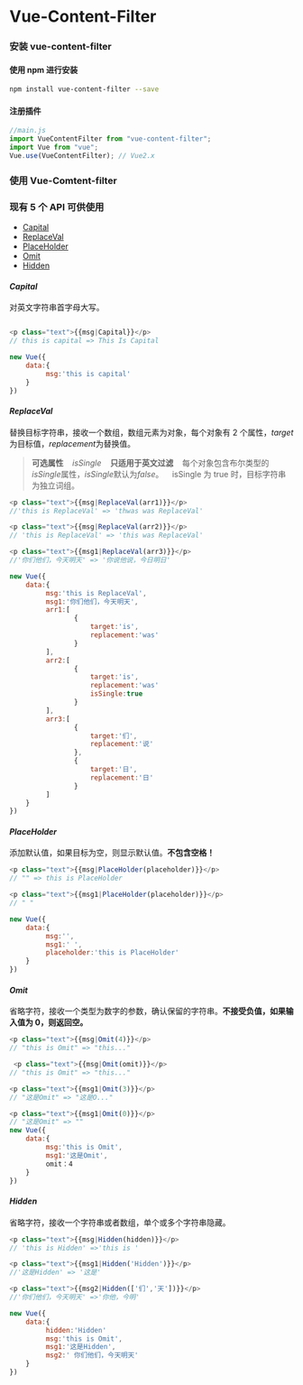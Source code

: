 # Vue-Content-Filter

<!-- ## 如何使用 -->

### 安装 **vue-content-filter**



#### 使用 npm 进行安装

```sh
npm install vue-content-filter --save
```



#### 注册插件

```javascript
//main.js
import VueContentFilter from "vue-content-filter";
import Vue from "vue";
Vue.use(VueContentFilter); // Vue2.x
```



### 使用 **Vue-Comtent-filter**



### 现有 5 个 API 可供使用

- [Capital](#Capital)
- [ReplaceVal](#ReplaceVal)
- [PlaceHolder](#PlaceHolder)
- [Omit](#Omit)
- [Hidden](#Hidden)


#### _Capital_

对英文字符串首字母大写。

```javascript

<p class="text">{{msg|Capital}}</p>
// this is capital => This Is Capital

new Vue({
    data:{
         msg:'this is capital'
    }
})
```


#### _ReplaceVal_

替换目标字符串，接收一个数组，数组元素为对象，每个对象有 2 个属性，*target*为目标值，*replacement*为替换值。

> **可选属性** &nbsp;&nbsp;&nbsp;_isSingle_ 
>&nbsp;&nbsp;&nbsp;**只适用于英文过滤** 
>&nbsp;&nbsp;&nbsp;每个对象包含布尔类型的*isSingle*属性，*isSingle*默认为*false*。
>&nbsp;&nbsp;&nbsp;isSingle 为 true 时，目标字符串为独立词组。

```javascript
<p class="text">{{msg|ReplaceVal(arr1)}}</p>
//'this is ReplaceVal' => 'thwas was ReplaceVal'

<p class="text">{{msg|ReplaceVal(arr2)}}</p>
// 'this is ReplaceVal' => 'this was ReplaceVal'

<p class="text">{{msg1|ReplaceVal(arr3)}}</p>
//'你们他们，今天明天' => '你说他说，今日明日'

new Vue({
    data:{
         msg:'this is ReplaceVal',
         msg1:'你们他们，今天明天',
         arr1:[
                {
                    target:'is',
                    replacement:'was'
                }
         ],
         arr2:[
                {
                    target:'is',
                    replacement:'was'
                    isSingle:true
                }
         ],
         arr3:[
                {
                    target:'们',
                    replacement:'说'
                },
                {
                    target:'日',
                    replacement:'日'
                }
         ]
    }
})
```


#### _PlaceHolder_

添加默认值，如果目标为空，则显示默认值。**不包含空格！**

```javascript
<p class="text">{{msg|PlaceHolder(placeholder)}}</p>
// "" => this is PlaceHolder

<p class="text">{{msg1|PlaceHolder(placeholder)}}</p>
// " "

new Vue({
    data:{
         msg:'',
         msg1:' ',
         placeholder:'this is PlaceHolder'
    }
})
```


#### _Omit_

省略字符，接收一个类型为数字的参数，确认保留的字符串。**不接受负值，如果输入值为 0，则返回空。**

```javascript
<p class="text">{{msg|Omit(4)}}</p>
// "this is Omit" => "this..."

 <p class="text">{{msg|Omit(omit)}}</p>
// "this is Omit" => "this..."

<p class="text">{{msg1|Omit(3)}}</p>
// "这是Omit" => "这是O..."

<p class="text">{{msg1|Omit(0)}}</p>
// "这是Omit" => ""
new Vue({
    data:{
         msg:'this is Omit',
         msg1:'这是Omit',
         omit：4
    }
})
```


#### _Hidden_

省略字符，接收一个字符串或者数组，单个或多个字符串隐藏。

```javascript
<p class="text">{{msg|Hidden(hidden)}}</p>
// 'this is Hidden' =>'this is '

<p class="text">{{msg1|Hidden('Hidden')}}</p>
//'这是Hidden' => '这是'

<p class="text">{{msg2|Hidden(['们','天'])}}</p>
//'你们他们，今天明天' =>'你他，今明'

new Vue({
    data:{
         hidden:'Hidden'
         msg:'this is Omit',
         msg1:'这是Hidden',
         msg2:' 你们他们，今天明天'
    }
})
```
